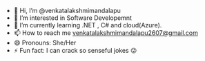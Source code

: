 - 👋 Hi, I’m @venkatalakshmimandalapu
- 👀 I’m interested in Software Developemnt
- 🌱 I’m currently learning .NET , C# and cloud(Azure).
- 📫 How to reach me venkatalakshmimandalapu2607@gmail.com
- 😄 Pronouns: She/Her
- ⚡ Fun fact: I can crack so senseful jokes 😜

